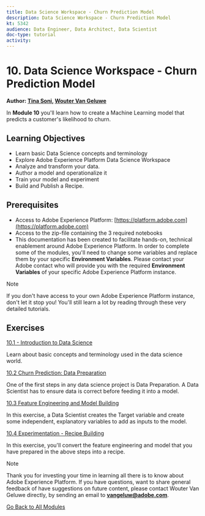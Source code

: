 ```yaml
---
title: Data Science Workspace - Churn Prediction Model
description: Data Science Workspace - Churn Prediction Model
kt: 5342
audience: Data Engineer, Data Architect, Data Scientist
doc-type: tutorial
activity: 
---
```


# 10. Data Science Workspace - Churn Prediction Model

**Author: [Tina Soni](https://www.linkedin.com/in/tinadsoni/), [Wouter Van Geluwe](https://www.linkedin.com/in/woutervangeluwe/)**

In **Module 10** you'll learn how to create a  Machine Learning model that predicts a customer's likelihood to churn. 

## Learning Objectives

- Learn basic Data Science concepts and terminology
- Explore Adobe Experience Platform Data Science Workspace
- Analyze and transform your data.
- Author a model and operationalize it
- Train your model and experiment
- Build and Publish a Recipe.

## Prerequisites

- Access to Adobe Experience Platform: [https://platform.adobe.com](https://platform.adobe.com)
- Access to the zip-file containing the 3 required notebooks
- This documentation has been created to facilitate hands-on, technical enablement around Adobe Experience Platform. In order to complete some of the modules, you'll need to change some variables and replace them by your specific **Environment Variables**. Please contact your Adobe contact who will provide you with the required **Environment Variables** of your specific Adobe Experience Platform instance.

>[!NOTE]
>
>If you don't have access to your own Adobe Experience Platform instance, don't let it stop you! You'll still learn a lot by reading through these very detailed tutorials.

## Exercises

[10.1 - Introduction to Data Science](./ex1.md)

Learn about basic concepts and terminology used in the data science world.

[10.2 Churn Prediction: Data Preparation](./ex2.md)

One of the first steps in any data science project is Data Preparation. A Data Scientist has to ensure data is correct before feeding it into a model.

[10.3 Feature Engineering and Model Building](./ex3.md)

In this exercise, a Data Scientist creates the Target variable and create some independent, explanatory variables to add as inputs to the model.

[10.4 Experimentation - Recipe Building](./ex4.md)

In this exercise, you'll convert the feature engineering and model that you have prepared in the above steps into a recipe.

>[!NOTE]
>
>Thank you for investing your time in learning all there is to know about Adobe Experience Platform. If you have questions, want to share general feedback of have suggestions on future content, please contact Wouter Van Geluwe directly, by sending an email to **vangeluw@adobe.com**.

[Go Back to All Modules](../../overview.md)
